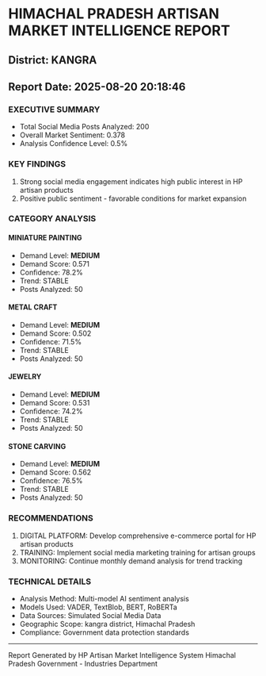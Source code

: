 # HIMACHAL PRADESH ARTISAN MARKET INTELLIGENCE REPORT
## District: KANGRA
## Report Date: 2025-08-20 20:18:46

### EXECUTIVE SUMMARY
- Total Social Media Posts Analyzed: 200
- Overall Market Sentiment: 0.378
- Analysis Confidence Level: 0.5%

### KEY FINDINGS
1. Strong social media engagement indicates high public interest in HP artisan products
2. Positive public sentiment - favorable conditions for market expansion

### CATEGORY ANALYSIS

#### MINIATURE PAINTING
- Demand Level: **MEDIUM**
- Demand Score: 0.571
- Confidence: 78.2%
- Trend: STABLE
- Posts Analyzed: 50

#### METAL CRAFT
- Demand Level: **MEDIUM**
- Demand Score: 0.502
- Confidence: 71.5%
- Trend: STABLE
- Posts Analyzed: 50

#### JEWELRY
- Demand Level: **MEDIUM**
- Demand Score: 0.531
- Confidence: 74.2%
- Trend: STABLE
- Posts Analyzed: 50

#### STONE CARVING
- Demand Level: **MEDIUM**
- Demand Score: 0.562
- Confidence: 76.5%
- Trend: STABLE
- Posts Analyzed: 50

### RECOMMENDATIONS
1. DIGITAL PLATFORM: Develop comprehensive e-commerce portal for HP artisan products
2. TRAINING: Implement social media marketing training for artisan groups
3. MONITORING: Continue monthly demand analysis for trend tracking

### TECHNICAL DETAILS
- Analysis Method: Multi-model AI sentiment analysis
- Models Used: VADER, TextBlob, BERT, RoBERTa
- Data Sources: Simulated Social Media Data
- Geographic Scope: kangra district, Himachal Pradesh
- Compliance: Government data protection standards

---
Report Generated by HP Artisan Market Intelligence System
Himachal Pradesh Government - Industries Department
